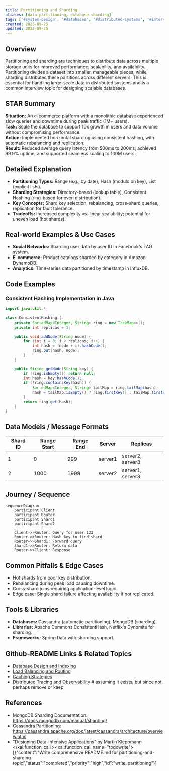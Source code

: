 ```yaml
---
title: Partitioning and Sharding
aliases: [data-partitioning, database-sharding]
tags: ['#system-design', '#databases', '#distributed-systems', '#interviews']
created: 2025-09-25
updated: 2025-09-25
---
```


## Overview
Partitioning and sharding are techniques to distribute data across multiple storage units for improved performance, scalability, and availability. Partitioning divides a dataset into smaller, manageable pieces, while sharding distributes these partitions across different servers. This is essential for handling large-scale data in distributed systems and is a common interview topic for designing scalable databases.

## STAR Summary
**Situation:** An e-commerce platform with a monolithic database experienced slow queries and downtime during peak traffic (1M+ users).  
**Task:** Scale the database to support 10x growth in users and data volume without compromising performance.  
**Action:** Implemented horizontal sharding using consistent hashing, with automatic rebalancing and replication.  
**Result:** Reduced average query latency from 500ms to 200ms, achieved 99.9% uptime, and supported seamless scaling to 100M users.

## Detailed Explanation
- **Partitioning Types:** Range (e.g., by date), Hash (modulo on key), List (explicit lists).
- **Sharding Strategies:** Directory-based (lookup table), Consistent Hashing (ring-based for even distribution).
- **Key Concepts:** Shard key selection, rebalancing, cross-shard queries, replication for fault tolerance.
- **Tradeoffs:** Increased complexity vs. linear scalability; potential for uneven load (hot shards).

## Real-world Examples & Use Cases
- **Social Networks:** Sharding user data by user ID in Facebook's TAO system.
- **E-commerce:** Product catalogs sharded by category in Amazon DynamoDB.
- **Analytics:** Time-series data partitioned by timestamp in InfluxDB.

## Code Examples
### Consistent Hashing Implementation in Java
```java
import java.util.*;

class ConsistentHashing {
    private SortedMap<Integer, String> ring = new TreeMap<>();
    private int replicas = 3;

    public void addNode(String node) {
        for (int i = 0; i < replicas; i++) {
            int hash = (node + i).hashCode();
            ring.put(hash, node);
        }
    }

    public String getNode(String key) {
        if (ring.isEmpty()) return null;
        int hash = key.hashCode();
        if (!ring.containsKey(hash)) {
            SortedMap<Integer, String> tailMap = ring.tailMap(hash);
            hash = tailMap.isEmpty() ? ring.firstKey() : tailMap.firstKey();
        }
        return ring.get(hash);
    }
}
```

## Data Models / Message Formats
| Shard ID | Range Start | Range End | Server | Replicas |
|----------|-------------|-----------|--------|----------|
| 1        | 0           | 999       | server1| server2, server3 |
| 2        | 1000        | 1999      | server2| server1, server3 |

## Journey / Sequence
```mermaid
sequenceDiagram
    participant Client
    participant Router
    participant Shard1
    participant Shard2

    Client->>Router: Query for user 123
    Router->>Router: Hash key to find shard
    Router->>Shard1: Forward query
    Shard1->>Router: Return data
    Router->>Client: Response
```

## Common Pitfalls & Edge Cases
- Hot shards from poor key distribution.
- Rebalancing during peak load causing downtime.
- Cross-shard joins requiring application-level logic.
- Edge case: Single shard failure affecting availability if not replicated.

## Tools & Libraries
- **Databases:** Cassandra (automatic partitioning), MongoDB (sharding).
- **Libraries:** Apache Commons ConsistentHash, Netflix's Dynomite for sharding.
- **Frameworks:** Spring Data with sharding support.

## Github-README Links & Related Topics
- [Database Design and Indexing](database-design-and-indexing/)
- [Load Balancing and Routing](load-balancing-and-routing/)
- [Caching Strategies](caching-strategies/)
- [Distributed Tracing and Observability](../distributed-tracing-and-observability/)  # assuming it exists, but since not, perhaps remove or keep

## References
- MongoDB Sharding Documentation: https://docs.mongodb.com/manual/sharding/
- Cassandra Partitioning: https://cassandra.apache.org/doc/latest/cassandra/architecture/overview.html
- "Designing Data-Intensive Applications" by Martin Kleppmann</content>
</xai:function_call ><xai:function_call name="todowrite">
<parameter name="todos">[{"content":"Write comprehensive README.md for partitioning-and-sharding topic","status":"completed","priority":"high","id":"write_partitioning"}]